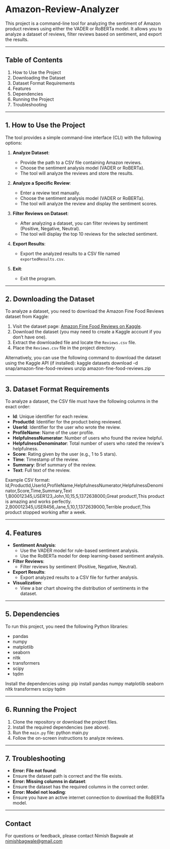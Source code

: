 # Amazon-Review-Analyzer

This project is a command-line tool for analyzing the sentiment of Amazon product reviews using either the VADER or RoBERTa model. It allows you to analyze a dataset of reviews, filter reviews based on sentiment, and export the results.

-------------------------
**Table of Contents**
-------------------------
1. How to Use the Project
2. Downloading the Dataset
3. Dataset Format Requirements
4. Features
5. Dependencies
6. Running the Project
7. Troubleshooting

-------------------------
**1. How to Use the Project**
-------------------------
The tool provides a simple command-line interface (CLI) with the following options:

1. **Analyze Dataset**:
   - Provide the path to a CSV file containing Amazon reviews.
   - Choose the sentiment analysis model (VADER or RoBERTa).
   - The tool will analyze the reviews and store the results.

2. **Analyze a Specific Review**:
   - Enter a review text manually.
   - Choose the sentiment analysis model (VADER or RoBERTa).
   - The tool will analyze the review and display the sentiment scores.

3. **Filter Reviews on Dataset**:
   - After analyzing a dataset, you can filter reviews by sentiment (Positive, Negative, Neutral).
   - The tool will display the top 10 reviews for the selected sentiment.

4. **Export Results**:
   - Export the analyzed results to a CSV file named `exportedResults.csv`.

5. **Exit**:
   - Exit the program.

-------------------------
**2. Downloading the Dataset**
-------------------------
To analyze a dataset, you need to download the Amazon Fine Food Reviews dataset from Kaggle:

1. Visit the dataset page: [Amazon Fine Food Reviews on Kaggle](https://www.kaggle.com/datasets/snap/amazon-fine-food-reviews/data).
2. Download the dataset (you may need to create a Kaggle account if you don’t have one).
3. Extract the downloaded file and locate the `Reviews.csv` file.
4. Place the `Reviews.csv` file in the project directory.

Alternatively, you can use the following command to download the dataset using the Kaggle API (if installed):
kaggle datasets download -d snap/amazon-fine-food-reviews
unzip amazon-fine-food-reviews.zip

-------------------------
**3. Dataset Format Requirements**
-------------------------
To analyze a dataset, the CSV file must have the following columns in the exact order:

- **Id**: Unique identifier for each review.
- **ProductId**: Identifier for the product being reviewed.
- **UserId**: Identifier for the user who wrote the review.
- **ProfileName**: Name of the user profile.
- **HelpfulnessNumerator**: Number of users who found the review helpful.
- **HelpfulnessDenominator**: Total number of users who rated the review's helpfulness.
- **Score**: Rating given by the user (e.g., 1 to 5 stars).
- **Time**: Timestamp of the review.
- **Summary**: Brief summary of the review.
- **Text**: Full text of the review.

Example CSV format:
Id,ProductId,UserId,ProfileName,HelpfulnessNumerator,HelpfulnessDenominator,Score,Time,Summary,Text
1,B00012345,USER123,John,10,15,5,1372638000,Great product!,This product is amazing and works perfectly.
2,B00012345,USER456,Jane,5,10,1,1372639000,Terrible product!,This product stopped working after a week.

-------------------------
**4. Features**
-------------------------
- **Sentiment Analysis**:
  - Use the VADER model for rule-based sentiment analysis.
  - Use the RoBERTa model for deep learning-based sentiment analysis.
- **Filter Reviews**:
  - Filter reviews by sentiment (Positive, Negative, Neutral).
- **Export Results**:
  - Export analyzed results to a CSV file for further analysis.
- **Visualization**:
  - View a bar chart showing the distribution of sentiments in the dataset.

-------------------------
**5. Dependencies**
-------------------------
To run this project, you need the following Python libraries:
- pandas
- numpy
- matplotlib
- seaborn
- nltk
- transformers
- scipy
- tqdm

Install the dependencies using:
pip install pandas numpy matplotlib seaborn nltk transformers scipy tqdm

-------------------------
**6. Running the Project**
-------------------------
1. Clone the repository or download the project files.
2. Install the required dependencies (see above).
3. Run the `main.py` file: python main.py
4. Follow the on-screen instructions to analyze reviews.

-------------------------
**7. Troubleshooting**
-------------------------
- **Error: File not found**:
- Ensure the dataset path is correct and the file exists.
- **Error: Missing columns in dataset**:
- Ensure the dataset has the required columns in the correct order.
- **Error: Model not loading**:
- Ensure you have an active internet connection to download the RoBERTa model.

-------------------------
**Contact**
-------------------------
For questions or feedback, please contact Nimish Bagwale at nimishbagwale@gmail.com

